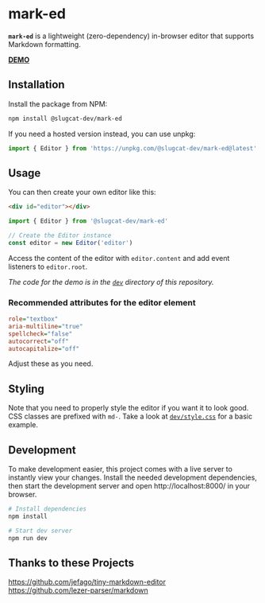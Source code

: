 # mark-ed
**`mark-ed`** is a lightweight (zero-dependency) in-browser editor that supports Markdown formatting.

**[DEMO](https://doublekekse.dev/mark-ed)**

## Installation
Install the package from NPM:

```sh
npm install @slugcat-dev/mark-ed
```

If you need a hosted version instead, you can use unpkg:

```ts
import { Editor } from 'https://unpkg.com/@slugcat-dev/mark-ed@latest'
```

## Usage
You can then create your own editor like this:

```html
<div id="editor"></div>
```

```ts
import { Editor } from '@slugcat-dev/mark-ed'

// Create the Editor instance
const editor = new Editor('editor')
```

Access the content of the editor with `editor.content` and add event listeners to `editor.root`.

_The code for the demo is in the [`dev`](https://github.com/slugcat-dev/mark-ed/tree/main/dev) directory of this repository._

### Recommended attributes for the editor element
```ini
role="textbox"
aria-multiline="true"
spellcheck="false"
autocorrect="off"
autocapitalize="off"
```

Adjust these as you need.

## Styling
Note that you need to properly style the editor if you want it to look good. CSS classes are prefixed with `md-`. Take a look at [`dev/style.css`](https://github.com/slugcat-dev/mark-ed/blob/main/dev/style.css) for a basic example.

## Development
To make development easier, this project comes with a live server to instantly view your changes. Install the needed development dependencies, then start the development server and open http://localhost:8000/ in your browser.

```sh
# Install dependencies
npm install

# Start dev server
npm run dev
```

## Thanks to these Projects
https://github.com/jefago/tiny-markdown-editor \
https://github.com/lezer-parser/markdown
